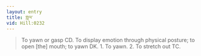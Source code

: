 ```yaml
---
layout: entry
title: གླལ་
vid: Hill:0232
---
```

> To yawn or gasp CD\. To display emotion through physical posture; to open [the] mouth; to yawn DK\. 1\. To yawn\. 2\. To stretch out TC\.


